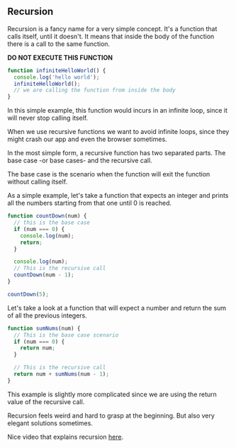 ## Recursion

Recursion is a fancy name for a very simple concept. It's a function that calls itself, until it doesn't. It means that inside the body of the function there is a call to the same function.

**DO NOT EXECUTE THIS FUNCTION**

```javascript
function infiniteHelloWorld() {
  console.log('hello world');
  infiniteHelloWorld();
  // we are calling the function from inside the body
}
```

In this simple example, this function would incurs in an infinite loop, since it will never stop calling itself.

When we use recursive functions we want to avoid infinite loops, since they might crash our app and even the browser sometimes.

In the most simple form, a recursive function has two separated parts. The base case -or base cases- and the recursive call.

The base case is the scenario when the function will exit the function without calling itself.

As a simple example, let's take a function that expects an integer and prints all the numbers starting from that one until 0 is reached.

```javascript
function countDown(num) {
  // this is the base case
  if (num === 0) {
    console.log(num);
    return;
  }

  console.log(num);
  // This is the recursive call
  countDown(num - 1);
}

countDown(5);
```

Let's take a look at a function that will expect a number and return the sum of all the previous integers.

```javascript
function sumNums(num) {
  // This is the base case scenario
  if (num === 0) {
    return num;
  }

  // This is the recursive call
  return num + sumNums(num - 1);
}
```

This example is slightly more complicated since we are using the return value of the recursive call.

Recursion feels weird and hard to grasp at the beginning. But also very elegant solutions sometimes.

Nice video that explains recursion [here](https://www.youtube.com/watch?v=k7-N8R0-KY4).
